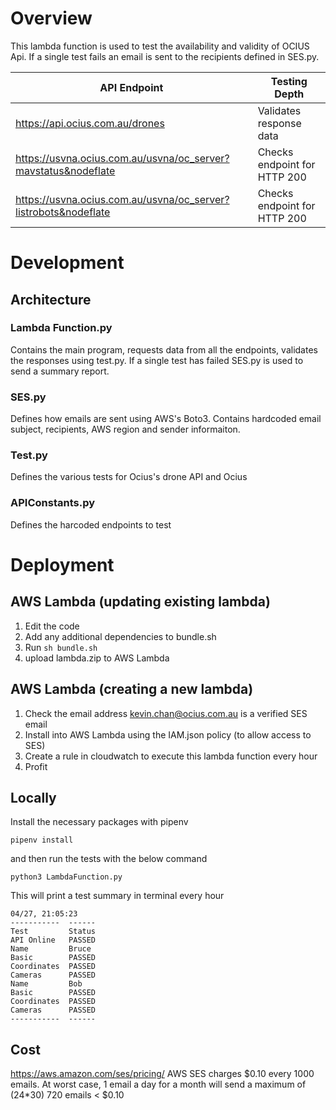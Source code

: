 # Overview

This lambda function is used to test the availability and validity of OCIUS Api. If a single test fails an email is sent to the recipients defined in SES.py.

| API Endpoint                                                    | Testing Depth                |
| --------------------------------------------------------------- | ---------------------------- |
| https://api.ocius.com.au/drones                                 | Validates response data      |
| https://usvna.ocius.com.au/usvna/oc_server?mavstatus&nodeflate  | Checks endpoint for HTTP 200 |
| https://usvna.ocius.com.au/usvna/oc_server?listrobots&nodeflate | Checks endpoint for HTTP 200 |


# Development
## Architecture
### Lambda Function.py
Contains the main program, requests data from all the endpoints, validates the responses using test.py. If a single test has failed SES.py is used to send a summary report.

### SES.py
Defines how emails are sent using AWS's Boto3. Contains hardcoded email subject, recipients, AWS region and sender informaiton.
### Test.py
Defines the various tests for Ocius's drone API and Ocius 

### APIConstants.py
Defines the harcoded endpoints to test


# Deployment

## AWS Lambda (updating existing lambda)

1. Edit the code
2. Add any additional dependencies to bundle.sh
3. Run `sh bundle.sh`
4. upload lambda.zip to AWS Lambda

## AWS Lambda (creating a new lambda)

1. Check the email address kevin.chan@ocius.com.au is a verified SES email
2. Install into AWS Lambda using the IAM.json policy (to allow access to SES)
3. Create a rule in cloudwatch to execute this lambda function every hour
4. Profit

## Locally

Install the necessary packages with pipenv

```
pipenv install
```

and then run the tests with the below command

```
python3 LambdaFunction.py
```

This will print a test summary in terminal every hour

```
04/27, 21:05:23
-----------  ------
Test         Status
API Online   PASSED
Name         Bruce
Basic        PASSED
Coordinates  PASSED
Cameras      PASSED
Name         Bob
Basic        PASSED
Coordinates  PASSED
Cameras      PASSED
-----------  ------
```

## Cost

https://aws.amazon.com/ses/pricing/
AWS SES charges $0.10 every 1000 emails. At worst case, 1 email a day for a month will send a maximum of (24\*30) 720 emails < $0.10
